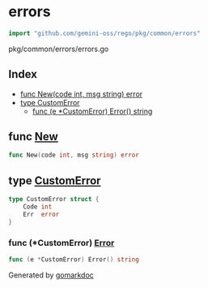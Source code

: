 <!-- Code generated by gomarkdoc. DO NOT EDIT -->

# errors

```go
import "github.com/gemini-oss/rego/pkg/common/errors"
```

pkg/common/errors/errors.go

## Index

- [func New\(code int, msg string\) error](<#New>)
- [type CustomError](<#CustomError>)
  - [func \(e \*CustomError\) Error\(\) string](<#CustomError.Error>)


<a name="New"></a>
## func [New](<https://github.com/gemini-oss/rego/blob/main/pkg/common/errors/errors.go#L18>)

```go
func New(code int, msg string) error
```



<a name="CustomError"></a>
## type [CustomError](<https://github.com/gemini-oss/rego/blob/main/pkg/common/errors/errors.go#L9-L12>)



```go
type CustomError struct {
    Code int
    Err  error
}
```

<a name="CustomError.Error"></a>
### func \(\*CustomError\) [Error](<https://github.com/gemini-oss/rego/blob/main/pkg/common/errors/errors.go#L14>)

```go
func (e *CustomError) Error() string
```



Generated by [gomarkdoc](<https://github.com/princjef/gomarkdoc>)
